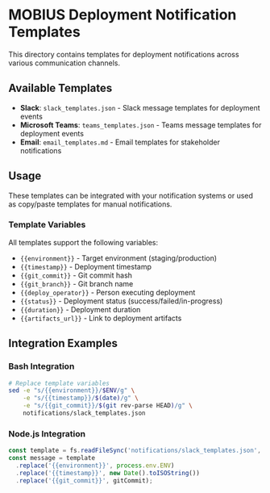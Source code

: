 # MOBIUS Deployment Notification Templates

This directory contains templates for deployment notifications across various communication channels.

## Available Templates

- **Slack**: `slack_templates.json` - Slack message templates for deployment events
- **Microsoft Teams**: `teams_templates.json` - Teams message templates for deployment events  
- **Email**: `email_templates.md` - Email templates for stakeholder notifications

## Usage

These templates can be integrated with your notification systems or used as copy/paste templates for manual notifications.

### Template Variables

All templates support the following variables:
- `{{environment}}` - Target environment (staging/production)
- `{{timestamp}}` - Deployment timestamp
- `{{git_commit}}` - Git commit hash
- `{{git_branch}}` - Git branch name
- `{{deploy_operator}}` - Person executing deployment
- `{{status}}` - Deployment status (success/failed/in-progress)
- `{{duration}}` - Deployment duration
- `{{artifacts_url}}` - Link to deployment artifacts

## Integration Examples

### Bash Integration
```bash
# Replace template variables
sed -e "s/{{environment}}/$ENV/g" \
    -e "s/{{timestamp}}/$(date)/g" \
    -e "s/{{git_commit}}/$(git rev-parse HEAD)/g" \
    notifications/slack_templates.json
```

### Node.js Integration
```javascript
const template = fs.readFileSync('notifications/slack_templates.json', 'utf8');
const message = template
  .replace('{{environment}}', process.env.ENV)
  .replace('{{timestamp}}', new Date().toISOString())
  .replace('{{git_commit}}', gitCommit);
```